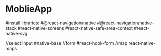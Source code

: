 # MoblieApp

#install libraries:
#@react-navigation/native
#@react-navigation/native-stack
#react-native-screens
#react-native-safe-area-context
#react-native-svg

//select Input
    #native-base
//form
    #react-hook-form
//map
    react-native-maps